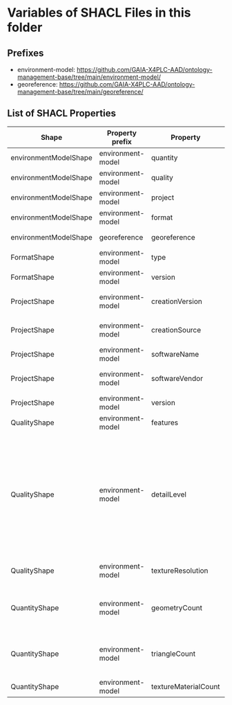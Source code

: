 # Variables of SHACL Files in this folder

## Prefixes

- environment-model: <https://github.com/GAIA-X4PLC-AAD/ontology-management-base/tree/main/environment-model/>
- georeference: <https://github.com/GAIA-X4PLC-AAD/ontology-management-base/tree/main/georeference/>

## List of SHACL Properties

| Shape | Property prefix | Property | MinCount | MaxCount | Description | Datatype/NodeKind | Filename |
| --- | --- | --- | --- | --- | --- | --- | --- |
| environmentModelShape | environment-model | quantity | 1 | 1 |  |  | environment-model_shacl.ttl |
| environmentModelShape | environment-model | quality | 1 | 1 |  |  | environment-model_shacl.ttl |
| environmentModelShape | environment-model | project | 1 | 1 |  |  | environment-model_shacl.ttl |
| environmentModelShape | environment-model | format | 1 | 1 |  |  | environment-model_shacl.ttl |
| environmentModelShape | georeference | georeference | 0 | 1 |  |  | environment-model_shacl.ttl |
| FormatShape | environment-model | type |  | 1 | Format type definition | <http://www.w3.org/2001/XMLSchema#string> | environment-model_shacl.ttl |
| FormatShape | environment-model | version |  | 1 | Version of data format | <http://www.w3.org/2001/XMLSchema#string> | environment-model_shacl.ttl |
| ProjectShape | environment-model | creationVersion |  | 1 | Tool for the creation of the data | <http://www.w3.org/2001/XMLSchema#string> | environment-model_shacl.ttl |
| ProjectShape | environment-model | creationSource |  | 1 | Tool for the creation of the data | <http://www.w3.org/2001/XMLSchema#string> | environment-model_shacl.ttl |
| ProjectShape | environment-model | softwareName |  | 1 | Name of the visual system | <http://www.w3.org/2001/XMLSchema#string> | environment-model_shacl.ttl |
| ProjectShape | environment-model | softwareVendor |  | 1 | Name of software vendor | <http://www.w3.org/2001/XMLSchema#string> | environment-model_shacl.ttl |
| ProjectShape | environment-model | version |  | 1 | Version of visual system | <http://www.w3.org/2001/XMLSchema#string> | environment-model_shacl.ttl |
| QualityShape | environment-model | features | 0 | 1 | Description of quality features | <http://www.w3.org/2001/XMLSchema#string> | environment-model_shacl.ttl |
| QualityShape | environment-model | detailLevel |  | 1 | Category of the level of detail (High - highest level of detail with additional object enrichment, Med - directly from data sources, with environment, Low - topological representation). | <http://www.w3.org/2001/XMLSchema#string> | environment-model_shacl.ttl |
| QualityShape | environment-model | textureResolution | 0 | 1 | Real texture resolution in meter (max?) | <http://www.w3.org/2001/XMLSchema#float> | environment-model_shacl.ttl |
| QuantityShape | environment-model | geometryCount |  | 1 | Total number of all geoemtries, instances are considered only once | <http://www.w3.org/2001/XMLSchema#int> | environment-model_shacl.ttl |
| QuantityShape | environment-model | triangleCount |  | 1 | Total number of all triangles, instances are considered only once | <http://www.w3.org/2001/XMLSchema#int> | environment-model_shacl.ttl |
| QuantityShape | environment-model | textureMaterialCount |  | 1 | Number of textures | <http://www.w3.org/2001/XMLSchema#unsignedInt> | environment-model_shacl.ttl |
